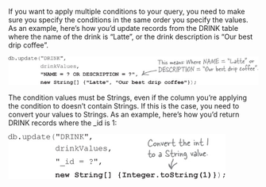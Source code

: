 If you want to apply multiple conditions to your query, you need to make sure you specify the conditions in the same order you specify the values. As an example, here’s how you’d update records from the DRINK table where the name of the drink is “Latte”, or the drink description is “Our best drip coffee”.

![](.guides/img/23.png)

The condition values must be Strings, even if the column you’re applying the condition to doesn’t contain Strings. If this is the case, you need to convert your values to Strings. As an example, here’s how you’d return DRINK records where the _id is 1:

![](.guides/img/24.png)